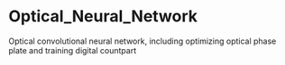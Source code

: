 # Optical_Neural_Network
Optical convolutional neural network, including optimizing optical phase plate and training digital countpart
